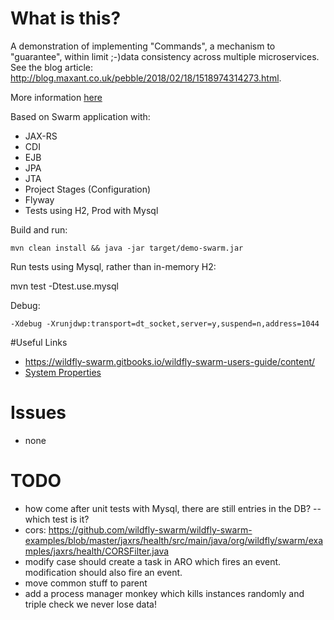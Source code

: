 # What is this?

A demonstration of implementing "Commands", a mechanism to "guarantee", within limit ;-)data consistency across
multiple microservices. See the blog article: http://blog.maxant.co.uk/pebble/2018/02/18/1518974314273.html.

More information [here](./src/main/java/ch/maxant/commands/demo/framework/commands/README.md)

Based on Swarm application with:

- JAX-RS
- CDI
- EJB
- JPA
- JTA
- Project Stages (Configuration)
- Flyway
- Tests using H2, Prod with Mysql

Build and run:

    mvn clean install && java -jar target/demo-swarm.jar

Run tests using Mysql, rather than in-memory H2:

   mvn test -Dtest.use.mysql

Debug:

    -Xdebug -Xrunjdwp:transport=dt_socket,server=y,suspend=n,address=1044

#Useful Links

- https://wildfly-swarm.gitbooks.io/wildfly-swarm-users-guide/content/
- [System Properties](https://wildfly-swarm.gitbooks.io/wildfly-swarm-users-guide/content/configuration_properties.html)

# Issues

- none

# TODO

- how come after unit tests with Mysql, there are still entries in the DB?
-- which test is it?
- cors: https://github.com/wildfly-swarm/wildfly-swarm-examples/blob/master/jaxrs/health/src/main/java/org/wildfly/swarm/examples/jaxrs/health/CORSFilter.java
- modify case should create a task in ARO which fires an event. modification should also fire an event.
- move common stuff to parent
- add a process manager monkey which kills instances randomly and triple check we never lose data!

